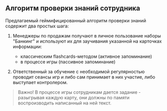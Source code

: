 ## Алгоритм проверки знаний сотрудника

Предлагаемый геймифицированный алгоритм проверки знаний содержит два простых шага:

1. Менеджеры по продажам получают в личное пользование наборы "Банкинг" и используют их для заучивания указанной на карточках информации:

    - классическим flashcards-методом (активное запоминание)
    - в процессе игры (пассивное запоминание)

2. Ответственный за обучение с необходимой регулярностью проводит сеансы игр и либо сам принимает в них участие, либо выступает контролером. 
> Важно! В процессе игры сотрудникам дается задание - разыгрывая каждую карту, они должны по памяти воспроизводить написанный на ней текст.
